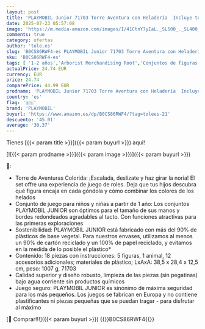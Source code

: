 ```yaml
---
layout: post
title: 'PLAYMOBIL Junior 71703 Torre Aventura con Heladería  Incluye tobogán y Noria  Juguete sostenible Hecho de plásticos a Base de Plantas  Juguetes para niños a Partir de 1 año'
date: 2025-07-23 05:57:08
image: 'https://m.media-amazon.com/images/I/41CtnY7yIaL._SL500_._SL400_.jpg'
comments: true
category: ofertas
author: 'tole.es'
slug: 'B0CS86RWF4-es PLAYMOBIL Junior 71703 Torre Aventura con Heladería...'
sku: 'B0CS86RWF4-es'
tags: [ '1-2 años','Arborist Merchandising Root','Conjuntos de figuras de juguete','Juguetes','Juguetes y juegos','Muñecos y figuras','Self Service','Special Features Stores','Top brands in Toys','b6d17eda-2c26-45ed-a098-453a9f96e839_0','b6d17eda-2c26-45ed-a098-453a9f96e839_6301','b6d17eda-2c26-45ed-a098-453a9f96e839_6501','playmobil','🇪🇸', ]
actualPrice: 24.74 EUR
currency: EUR
price: 24.74
comparePrice: 44.99 EUR
prodname: 'PLAYMOBIL Junior 71703 Torre Aventura con Heladería  Incluye tobogán y Noria  Juguete sostenible Hecho de plásticos a Base de Plantas  Juguetes para niños a Partir de 1 año'
country: 'es'
flag: '🇪🇸'
brand: 'PLAYMOBIL'
buyurl: 'https://www.amazon.es/dp/B0CS86RWF4/?tag=tolees-21'
descuento: '45.01'
average: '30.37'
---
```


Tienes [{{< param title >}}]({{< param buyurl >}}) aqui!

[![{{< param prodname >}}]({{< param image >}})]({{< param buyurl >}})

🔎:

- Torre de Aventuras Colorida: ¡Escalada, deslízate y haz girar la noria! El set offre una experiencia de juego de roles. Deja que tus hijos descubra qué figura encaja en cada góndola y cómo combinar los colores de los helados
- Conjunto de juego para niños y niñas a partir de 1 año: Los conjuntos PLAYMOBIL JUNIOR son óptimos para el tamaño de sus manos y bordes redondeados agradables al tacto. Con funciones atractivas para las primeras exploraciones
- Sostenibilidad: PLAYMOBIL JUNIOR está fabricado con más del 90% de plásticos de base vegetal. Para nuestros envases, utilizamos al menos un 90% de cartón reciclado y un 100% de papel reciclado, y evitamos en la medida de lo posible el plástico*
- Contenido: 18 piezas con instrucciones: 5 figuras, 1 animal, 12 accesorios adicionales; materiales de plástico; LxAxA: 38,5 x 28,4 x 12,5 cm, peso: 1007 g, 71703
- Calidad superior y diseño robusto, limpieza de las piezas (sin pegatinas) bajo agua corriente sin productos químicos
- Juego seguro: PLAYMOBIL JUNIOR es sinónimo de máxima seguridad para los más pequeños. Los juegos se fabrican en Europa y no contiene plastificantes ni piezas pequeñas que se puedan tragar - para disfrutar al máximo

[🛒 Comprar!!!]({{< param buyurl >}})
{{<world>}}B0CS86RWF4{{</world>}}
